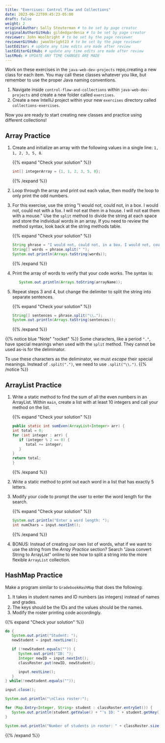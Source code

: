 ```yaml
---
title: "Exercises: Control Flow and Collections"
date: 2023-06-22T09:45:23-05:00
draft: false
weight: 2
originalAuthor: Sally Steuterman # to be set by page creator
originalAuthorGitHub: gildedgardenia # to be set by page creator
reviewer: John Woolbright # to be set by the page reviewer
reviewerGitHub: jwoolbright23 # to be set by the page reviewer
lastEditor: # update any time edits are made after review
lastEditorGitHub: # update any time edits are made after review
lastMod: # UPDATE ANY TIME CHANGES ARE MADE
---
```


<!-- TODO: Add link to Chapter 1, naming conventions -->

Work on these exercises in the `java-web-dev-projects` repo,creating a new class for each item. You may call these classes whatever you
like, but remember to use the proper Java naming conventions.

1. Navigate inside `control-flow-and-collections` within `java-web-dev-projects` and create a new folder called `exercises`.
1. Create a new IntelliJ project within your new `exercises` directory called `collections-exercises`.

Now you are ready to start creating new classes and practice using different collections!

## Array Practice

1. Create and initialize an array with the following values in a single line: `1, 1, 2, 3, 5, 8`.

   {{% expand "Check your solution" %}}
   ```java
   int[] integerArray = {1, 1, 2, 3, 5, 8};
   ```
   {{% /expand %}}

1. Loop through the array and print out each value, then modify the loop to only print the odd numbers.
   <!-- TODO: Add link to Chapter 2 string methods -->
1. For this exercise, use the string "I would not, could not, in a box. I
   would not, could not with a fox. I will not eat them in a house. I will not
   eat them with a mouse." Use the `split` method to divide the string at
   each space and store the individual words in an array. If you need to review
   the method syntax, look back at the string methods table.

   {{% expand "Check your solution" %}}
   ```java
   String phrase = "I would not, could not, in a box. I would not, could not with a fox. I will not eat them in a house. I will not eat them with a mouse.";
   String[] words = phrase.split(" ");
   System.out.println(Arrays.toString(words));
   ```
   {{% /expand %}}

1. Print the array of words to verify that your code works. The syntax is:

   ```java
      System.out.println(Arrays.toString(arrayName));
   ```

1. Repeat steps 3 and 4, but change the delimiter to split the string into separate sentences.

   {{% expand "Check your solution" %}}
   ```java
   String[] sentences = phrase.split("\\.");
   System.out.println(Arrays.toString(sentences));
   ```
   {{% /expand %}}

{{% notice blue "Note" "rocket" %}}
   Some characters, like a period `"."`, have special meanings when used with
   the `split` method. They cannot be used as-is for the deliminator.

   To use these characters as the deliminator, we must *escape* their special
   meanings. Instead of `.split(".")`, we need to use `.split("\\.")`.
{{% /notice %}}

## ArrayList Practice

1. Write a static method to find the sum of all the even numbers in an
   ArrayList. Within `main`, create a list with at least 10 integers and call
   your method on the list.

   {{% expand "Check your solution" %}}
   ```java {linenos=table}
   public static int sumEven(ArrayList<Integer> arr) {
   int total = 0;
   for (int integer : arr) {
      if (integer % 2 == 0) {
         total += integer;
      }
   }
   return total;
   }
   ```
   {{% /expand %}}

1. Write a static method to print out each word in a list that has exactly 5
   letters.
1. Modify your code to prompt the user to enter the word length for the search.

   {{% expand "Check your solution" %}}
   ```java
   System.out.println("Enter a word length: ");
   int numChars = input.nextInt();
   ```
   {{% /expand %}}

1. BONUS: Instead of creating our own list of words, what if we want to use the
   string from the *Array Practice* section? Search "Java convert String to
   ArrayList" online to see how to split a string into the more flexible
   `ArrayList` collection.

## HashMap Practice

Make a program similar to `GradebookHashMap` that does the following:

1. It takes in student names and ID numbers (as integers) instead of names and
   grades.
1. The keys should be the IDs and the values should be the names.
1. Modify the roster printing code accordingly.

{{% expand "Check your solution" %}}
```java {linenos=table}
do {
   System.out.print("Student: ");
   newStudent = input.nextLine();

   if (!newStudent.equals("")) {
      System.out.print("ID: ");
      Integer newID = input.nextInt();
      classRoster.put(newID, newStudent);

      input.nextLine();
   }
} while(!newStudent.equals(""));

input.close();

System.out.println("\nClass roster:");

for (Map.Entry<Integer, String> student : classRoster.entrySet()) {
   System.out.println(student.getValue() + "'s ID: " + student.getKey());
}

System.out.println("Number of students in roster: " + classRoster.size());
```
{{% /expand %}}